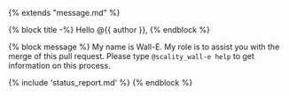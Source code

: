 {% extends "message.md" %}

{% block title -%}
Hello @{{ author }},
{% endblock %}

{% block message %}
My name is Wall-E. My role is to assist you with the merge of this
pull request. Please type `@scality_wall-e help` to get
information on this process.

{% include 'status_report.md' %}
{% endblock %}
